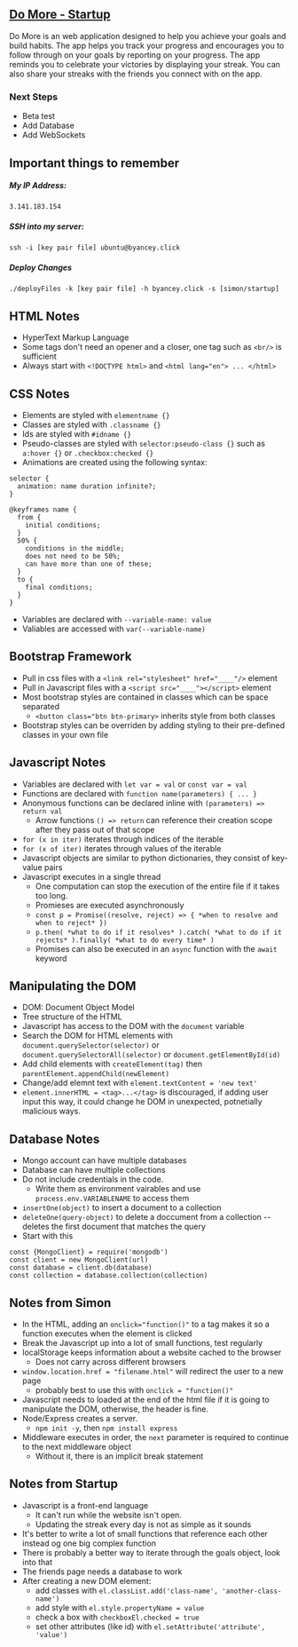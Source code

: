 ## [Do More - Startup](startup.byancey.click)
Do More is an web application designed to help you achieve your goals and build habits. The app helps you track your progress and encourages you to follow through on your goals by reporting on your progress. The app reminds you to celebrate your victories by displaying your streak. You can also share your streaks with the friends you connect with on the app.

### Next Steps
+ Beta test
+ Add Database
+ Add WebSockets

## Important things to remember
##### My IP Address:  
```
3.141.183.154
```
##### SSH into my server:
```
ssh -i [key pair file] ubuntu@byancey.click
```
##### Deploy Changes
```
./deployFiles -k [key pair file] -h byancey.click -s [simon/startup]
```

## HTML Notes
+ HyperText Markup Language  
+ Some tags don't need an opener and a closer, one tag such as `<br/>` is sufficient
+ Always start with `<!DOCTYPE html>` and `<html lang="en"> ... </html>`

## CSS Notes
+ Elements are styled with `elementname {}`
+ Classes are styled with `.classname {}`
+ Ids are styled with `#idname {}`
+ Pseudo-classes are styled with `selector:pseudo-class {}` such as `a:hover {}` or `.checkbox:checked {}`
+ Animations are created using the following syntax:
```
selector {
  animation: name duration infinite?;
}

@keyframes name {
  from {
    initial conditions;
  }
  50% {
    conditions in the middle;
    does not need to be 50%;
    can have more than one of these;
  }
  to {
    final conditions;
  }
}
```
+ Variables are declared with `--variable-name: value`
+ Valiables are accessed with `var(--variable-name)`

## Bootstrap Framework
+ Pull in css files with a `<link rel="stylesheet" href="____"/>` element
+ Pull in Javascript files with a `<script src="____"></script>` element
+ Most bootstrap styles are contained in classes which can be space separated 
  + `<button class="btn btn-primary>` inherits style from both classes
+ Bootstrap styles can be overriden by adding styling to their pre-defined classes in your own file

## Javascript Notes
+ Variables are declared with `let var = val` or `const var = val`
+ Functions are declared with `function name(parameters) { ... }`
+ Anonymous functions can be declared inline with `(parameters) => return val`
  + Arrow functions `() => return` can reference their creation scope after they pass out of that scope
+ `for (x in iter)` iterates through indices of the iterable
+ `for (x of iter)` iterates through values of the iterable
+ Javascript objects are similar to python dictionaries, they consist of key-value pairs
+ Javascript executes in a single thread
  + One computation can stop the execution of the entire file if it takes too long.
  + Promieses are executed asynchronously
  + `const p = Promise((resolve, reject) => { *when to resolve and when to reject* })`
  + `p.then( *what to do if it resolves* ).catch( *what to do if it rejects* ).finally( *what to do every time* )`
  + Promises can also be executed in an `async` function with the `await` keyword

## Manipulating the DOM
+ DOM: Document Object Model
+ Tree structure of the HTML
+ Javascript has access to the DOM with the `document` variable
+ Search the DOM for HTML elements with `document.querySelector(selector)` or `document.querySelectorAll(selector)` or `document.getElementById(id)`
+ Add child elements with `createElement(tag)` then `parentElement.appendChild(newElement)`
+ Change/add elemnt text with `element.textContent = 'new text'`
+ `element.innerHTML = <tag>...</tag>` is discouraged, if adding user input this way, it could change he DOM in unexpected, potnetially malicious ways.

## Database Notes
+ Mongo account can have multiple databases
+ Database can have multiple collections
+ Do not include credentials in the code.
  + Write them as environment vairables and use `process.env.VARIABLENAME` to access them
+ `insertOne(object)` to insert a document to a collection
+ `deleteOne(query-object)` to delete a doccument from a collection -- deletes the first document that matches the query
+ Start with this
```
const {MongoClient} = require('mongodb')  
const client = new MongoClient(url)  
const database = client.db(database)  
const collection = database.collection(collection)
```

## Notes from Simon
+ In the HTML, adding an `onclick="function()"` to a tag makes it so a function executes when the element is clicked
+ Break the Javascript up into a lot of small functions, test regularly
+ localStorage keeps information about a website cached to the browser
  + Does not carry across different browsers
+ `window.location.href = "filename.html"` will redirect the user to a new page
  + probably best to use this with `onclick = "function()"`
+ Javascript needs to loaded at the end of the html file if it is going to manipulate the DOM, otherwise, the header is fine.
+ Node/Express creates a server.
  + `npm init -y`, then `npm install express`
+ Middleware executes in order, the `next` parameter is required to continue to the next middleware object
  + Without it, there is an implicit break statement

## Notes from Startup
+ Javascript is a front-end language
  + It can't run while the website isn't open.
  + Updating the streak every day is not as simple as it sounds
+ It's better to write a lot of small functions that reference each other instead og one big complex function
+ There is probably a better way to iterate through the goals object, look into that
+ The friends page needs a database to work
+ After creating a new DOM element:
  + add classes with `el.classList.add('class-name', 'another-class-name')`
  + add style with `el.style.propertyName = value`
  + check a box with `checkboxEl.checked = true`
  + set other attributes (like id) with `el.setAttribute('attribute', 'value')`

